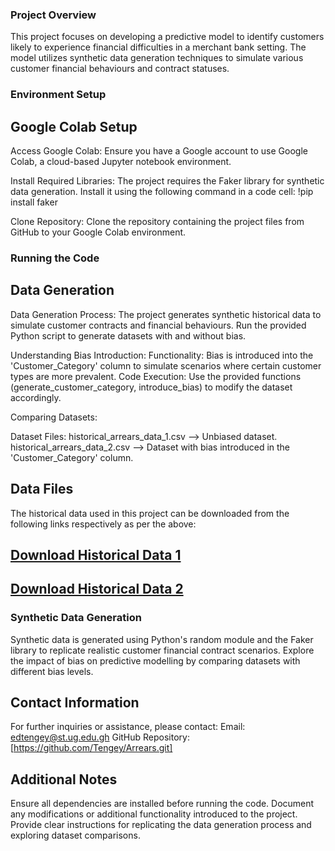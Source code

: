 ### Project Overview

This project focuses on developing a predictive model to identify customers likely to experience financial difficulties in a merchant bank setting. The model utilizes synthetic data generation techniques to simulate various customer financial behaviours and contract statuses.


### Environment Setup

## Google Colab Setup

Access Google Colab:
Ensure you have a Google account to use Google Colab, a cloud-based Jupyter notebook environment.

Install Required Libraries:
The project requires the Faker library for synthetic data generation. Install it using the following command in a code cell:
!pip install faker

Clone Repository:
Clone the repository containing the project files from GitHub to your Google Colab environment.


### Running the Code

## Data Generation

Data Generation Process:
The project generates synthetic historical data to simulate customer contracts and financial behaviours.
Run the provided Python script to generate datasets with and without bias.

Understanding Bias Introduction:
Functionality: Bias is introduced into the 'Customer_Category' column to simulate scenarios where certain customer types are more prevalent.
Code Execution: Use the provided functions (generate_customer_category, introduce_bias) to modify the dataset accordingly.

Comparing Datasets:

Dataset Files:
historical_arrears_data_1.csv --> Unbiased dataset.
historical_arrears_data_2.csv --> Dataset with bias introduced in the 'Customer_Category' column.

## Data Files

The historical data used in this project can be downloaded from the following links respectively as per the above:

## [Download Historical Data 1](https://drive.google.com/file/d/1T9X0B-S6FbrczHEsJIlw-iarcjqt8FF2/view?usp=drive_link)

## [Download Historical Data 2](https://drive.google.com/file/d/1ZzkvOdmZ4cRWBBHr0xVQPFdFPSxNVu_J/view?usp=drive_link)


### Synthetic Data Generation

Synthetic data is generated using Python's random module and the Faker library to replicate realistic customer financial contract scenarios.
Explore the impact of bias on predictive modelling by comparing datasets with different bias levels.

## Contact Information
For further inquiries or assistance, please contact:
Email: edtengey@st.ug.edu.gh
GitHub Repository: [https://github.com/Tengey/Arrears.git]

## Additional Notes
Ensure all dependencies are installed before running the code.
Document any modifications or additional functionality introduced to the project.
Provide clear instructions for replicating the data generation process and exploring dataset comparisons.
